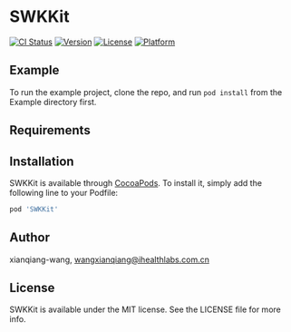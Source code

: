 # SWKKit

[![CI Status](https://img.shields.io/travis/xianqiang-wang/SWKKit.svg?style=flat)](https://travis-ci.org/xianqiang-wang/SWKKit)
[![Version](https://img.shields.io/cocoapods/v/SWKKit.svg?style=flat)](https://cocoapods.org/pods/SWKKit)
[![License](https://img.shields.io/cocoapods/l/SWKKit.svg?style=flat)](https://cocoapods.org/pods/SWKKit)
[![Platform](https://img.shields.io/cocoapods/p/SWKKit.svg?style=flat)](https://cocoapods.org/pods/SWKKit)

## Example

To run the example project, clone the repo, and run `pod install` from the Example directory first.

## Requirements

## Installation

SWKKit is available through [CocoaPods](https://cocoapods.org). To install
it, simply add the following line to your Podfile:

```ruby
pod 'SWKKit'
```

## Author

xianqiang-wang, wangxianqiang@ihealthlabs.com.cn

## License

SWKKit is available under the MIT license. See the LICENSE file for more info.
